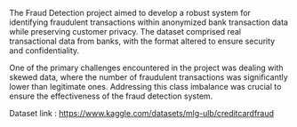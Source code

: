 The Fraud Detection project aimed to develop a robust system for identifying fraudulent transactions within anonymized bank transaction data while preserving customer privacy. The dataset comprised real transactional data from banks, with the format altered to ensure security and confidentiality.

One of the primary challenges encountered in the project was dealing with skewed data, where the number of fraudulent transactions was significantly lower than legitimate ones. Addressing this class imbalance was crucial to ensure the effectiveness of the fraud detection system.

Dataset link : https://www.kaggle.com/datasets/mlg-ulb/creditcardfraud
